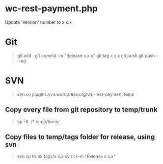 # wc-rest-payment.php

Update 'Version' number to x.x.x

# Git

> git add .
> git commit -m "Release x.x.x"
> git tag x.x.x
> git push
> git push --tag

# SVN

> svn co plugins.svn.wordpress.org/wp-rest-payment temp
## Copy every file from git repository to temp/trunk
> cp -R ./* temp/trunk/
## Copy files to temp/tags folder for release, using svn
> svn cp trunk tags/x.x.x
> svn ci -m "Release x.x.x"


